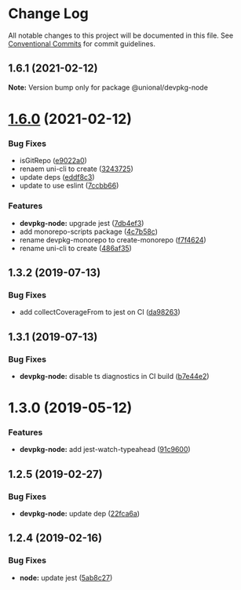 # Change Log

All notable changes to this project will be documented in this file.
See [Conventional Commits](https://conventionalcommits.org) for commit guidelines.

## 1.6.1 (2021-02-12)

**Note:** Version bump only for package @unional/devpkg-node





# [1.6.0](https://github.com/unional/create/compare/@unional/devpkg-node@1.2.3...@unional/devpkg-node@1.6.0) (2021-02-12)


### Bug Fixes

* isGitRepo ([e9022a0](https://github.com/unional/create/commit/e9022a03d7b60e2b77c55465caf24926e6530186))
* renaem uni-cli to create ([3243725](https://github.com/unional/create/commit/3243725e7870e914514109cbad9f92df65e5dc99))
* update deps ([eddf8c3](https://github.com/unional/create/commit/eddf8c32bf798ab900e01fa727710b6693804e74))
* update to use eslint ([7ccbb66](https://github.com/unional/create/commit/7ccbb662707f3ed4a4376540c0a7fcdda07c2c06))


### Features

* **devpkg-node:** upgrade jest ([7db4ef3](https://github.com/unional/create/commit/7db4ef3a4a9533e6e10141759d4602bcf32264a1))
* add monorepo-scripts package ([4c7b58c](https://github.com/unional/create/commit/4c7b58c8e0b31ad63d09fbee865941c6c4233492))
* rename devpkg-monorepo to create-monorepo ([f7f4624](https://github.com/unional/create/commit/f7f4624c76f2b818c50f6bcf37dead6b3be39081))
* rename uni-cli to create ([486af35](https://github.com/unional/create/commit/486af35111fd79a586b5df57549bf3c9a87ab1c3))



## 1.3.2 (2019-07-13)


### Bug Fixes

* add collectCoverageFrom to jest on CI ([da98263](https://github.com/unional/create/commit/da98263beb93e9c96041899b73e7c40fb85ead32))



## 1.3.1 (2019-07-13)


### Bug Fixes

* **devpkg-node:** disable ts diagnostics in CI build ([b7e44e2](https://github.com/unional/create/commit/b7e44e25b020a6ae7c8ee8c226110c1fdecb5e98))



# 1.3.0 (2019-05-12)


### Features

* **devpkg-node:** add jest-watch-typeahead ([91c9600](https://github.com/unional/create/commit/91c9600633dc494cbe6faac40294f2a1665e5c3a))



## 1.2.5 (2019-02-27)


### Bug Fixes

* **devpkg-node:** update dep ([22fca6a](https://github.com/unional/create/commit/22fca6a7a137a9c574c9ebcee8d000980c85119c))



## 1.2.4 (2019-02-16)


### Bug Fixes

* **node:** update jest ([5ab8c27](https://github.com/unional/create/commit/5ab8c27ae08f47c64ff07c1e82026a97f72558bc))
